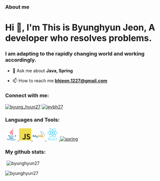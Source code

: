 ### About me
<h1 align="left">Hi 👋, I'm This is Byunghyun Jeon, A developer who resolves problems.</h1>
<h3 align="left">I am adapting to the rapidly changing world and working accordingly.</h3>

- 💬 Ask me about **Java, Spring**

- 📫 How to reach me **bhjeon.1227@gmail.com**

<h3 align="left">Connect with me:</h3>
<p align="left">
<a href="https://instagram.com/byung_hyun27" target="blank"><img align="center" src="https://raw.githubusercontent.com/rahuldkjain/github-profile-readme-generator/master/src/images/icons/Social/instagram.svg" alt="byung_hyun27" height="30" width="40" /></a>
<a href="https://discord.gg/jeybh27" target="blank"><img align="center" src="https://raw.githubusercontent.com/rahuldkjain/github-profile-readme-generator/master/src/images/icons/Social/discord.svg" alt="jeybh27" height="30" width="40" /></a>
</p>

<h3 align="left">Languages and Tools:</h3>
<p align="left"> <a href="https://www.java.com" target="_blank" rel="noreferrer"> <img src="https://raw.githubusercontent.com/devicons/devicon/master/icons/java/java-original.svg" alt="java" width="40" height="40"/> </a> <a href="https://developer.mozilla.org/en-US/docs/Web/JavaScript" target="_blank" rel="noreferrer"> <img src="https://raw.githubusercontent.com/devicons/devicon/master/icons/javascript/javascript-original.svg" alt="javascript" width="40" height="40"/> </a> <a href="https://www.mysql.com/" target="_blank" rel="noreferrer"> <img src="https://raw.githubusercontent.com/devicons/devicon/master/icons/mysql/mysql-original-wordmark.svg" alt="mysql" width="40" height="40"/> </a> <a href="https://reactjs.org/" target="_blank" rel="noreferrer"> <img src="https://raw.githubusercontent.com/devicons/devicon/master/icons/react/react-original-wordmark.svg" alt="react" width="40" height="40"/> </a> <a href="https://spring.io/" target="_blank" rel="noreferrer"> <img src="https://www.vectorlogo.zone/logos/springio/springio-icon.svg" alt="spring" width="40" height="40"/> </a> </p>

<h3 align="left">My github stats:</h3>

<p>&nbsp;<img align="center" src="https://github-readme-stats.vercel.app/api?username=byunghyun27&show_icons=true&theme=transparent" alt="byunghyun27" /></p>

<p><img align="center" src="https://streak-stats.demolab.com/?user=byunghyun27&theme=github-dark-blue" alt="byunghyun27" /></p>
